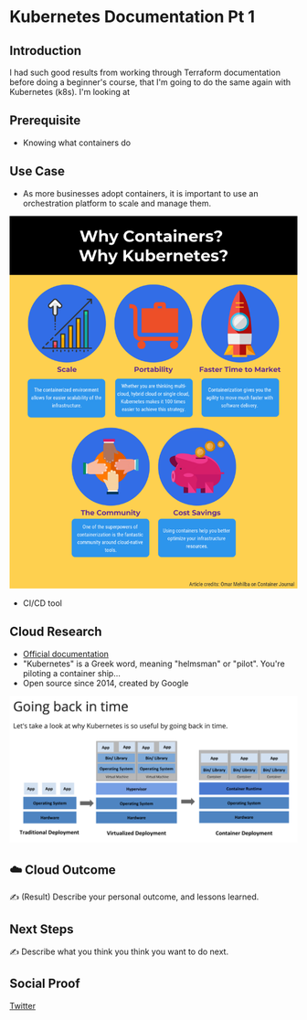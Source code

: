 # Kubernetes Documentation Pt 1

## Introduction

I had such good results from working through Terraform documentation before doing a beginner's course, that I'm going to do the same again with Kubernetes (k8s). I'm looking at

## Prerequisite

- Knowing what containers do

## Use Case

- As more businesses adopt containers, it is important to use an orchestration platform to scale and manage them.

![use case](/Journey/070/k8s-use-case.png)

- CI/CD tool

## Cloud Research

- [Official documentation](https://kubernetes.io/docs/concepts/overview/what-is-kubernetes/)
- "Kubernetes" is a Greek word, meaning "helmsman" or "pilot". You're piloting a container ship...
- Open source since 2014, created by Google

![from physical servers to container deployment](Journey/070/time-travel.png)

## ☁️ Cloud Outcome

✍️ (Result) Describe your personal outcome, and lessons learned.

## Next Steps

✍️ Describe what you think you think you want to do next.

## Social Proof

[Twitter](https://twitter.com/_notwaving/status/1354130801265405957?s=20)

